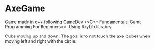 # AxeGame
Game made in c++ following GameDev <<C++ Fundamentals: Game Programming For Beginners>>. Using RayLib librabry.

Cube moving up and down. The goal is to not touch the axe (cube) when moving left and right with the circle.
